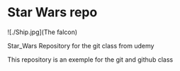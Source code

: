 # Star Wars repo

![./Ship.jpg](The falcon)

Star_Wars
Repository for the git class from udemy


This repository is an exemple for the git and github class